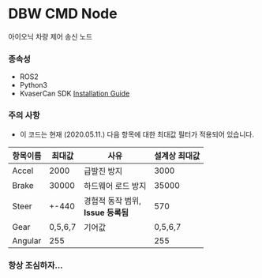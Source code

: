 # DBW CMD Node
아이오닉 차량 제어 송신 노드

### 종속성
  * ROS2
  * Python3
  * KvaserCan SDK [Installation Guide](/Comms/CAN/kvaserCan_installation.md)


### 주의 사항
 * 이 코드는 현재 (2020.05.11.) 다음 항목에 대한 최대값 필터가 적용되어 있습니다.   
 
  |항목이름|최대값|사유|설계상 최대값|   
  |---|---|---|---|   
  |Accel|2000|급발진 방지|3000|   
  |Brake|30000|하드웨어 로드 방지|35000|   
  |Steer|+-440|경험적 동작 범위, <br/>__Issue 등록됨__|570|   
  |Gear|0,5,6,7|기어값|0,5,6,7   
  |Angular|255||255|   



### 항상 조심하자...
